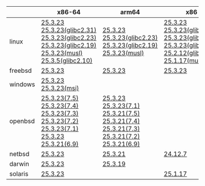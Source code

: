 ||x86-64|arm64|x86|ppc64le|armv7|armel|
| --- | --- | --- | --- | --- | --- | --- |
|linux|[25.3.23](https://github.com/roswell/sbcl_head/releases/download/25.3.23/sbcl-25.3.23-x86-64-linux-binary.tar.bz2)<br />[25.3.23(glibc2.31)](https://github.com/roswell/sbcl_head/releases/download/25.3.23/sbcl-25.3.23-x86-64-linux-glibc2.31-binary.tar.bz2)<br />[25.3.23(glibc2.23)](https://github.com/roswell/sbcl_head/releases/download/25.3.23/sbcl-25.3.23-x86-64-linux-glibc2.23-binary.tar.bz2)<br />[25.3.23(glibc2.19)](https://github.com/roswell/sbcl_head/releases/download/25.3.23/sbcl-25.3.23-x86-64-linux-glibc2.19-binary.tar.bz2)<br />[25.3.23(musl)](https://github.com/roswell/sbcl_head/releases/download/25.3.23/sbcl-25.3.23-x86-64-linux-musl-binary.tar.bz2)<br />[25.3.5(glibc2.10)](https://github.com/roswell/sbcl_head/releases/download/25.3.5/sbcl-25.3.5-x86-64-linux-glibc2.10-binary.tar.bz2)<br />|[25.3.23](https://github.com/roswell/sbcl_head/releases/download/25.3.23/sbcl-25.3.23-arm64-linux-binary.tar.bz2)<br />[25.3.23(glibc2.23)](https://github.com/roswell/sbcl_head/releases/download/25.3.23/sbcl-25.3.23-arm64-linux-glibc2.23-binary.tar.bz2)<br />[25.3.23(glibc2.19)](https://github.com/roswell/sbcl_head/releases/download/25.3.23/sbcl-25.3.23-arm64-linux-glibc2.19-binary.tar.bz2)<br />[25.3.23(musl)](https://github.com/roswell/sbcl_head/releases/download/25.3.23/sbcl-25.3.23-arm64-linux-musl-binary.tar.bz2)<br />|[25.3.23](https://github.com/roswell/sbcl_head/releases/download/25.3.23/sbcl-25.3.23-x86-linux-binary.tar.bz2)<br />[25.3.23(glibc2.31)](https://github.com/roswell/sbcl_head/releases/download/25.3.23/sbcl-25.3.23-x86-linux-glibc2.31-binary.tar.bz2)<br />[25.3.23(glibc2.23)](https://github.com/roswell/sbcl_head/releases/download/25.3.23/sbcl-25.3.23-x86-linux-glibc2.23-binary.tar.bz2)<br />[25.3.23(glibc2.19)](https://github.com/roswell/sbcl_head/releases/download/25.3.23/sbcl-25.3.23-x86-linux-glibc2.19-binary.tar.bz2)<br />[25.2.12(glibc2.10)](https://github.com/roswell/sbcl_head/releases/download/25.2.12/sbcl-25.2.12-x86-linux-glibc2.10-binary.tar.bz2)<br />[25.1.17(musl)](https://github.com/roswell/sbcl_head/releases/download/25.1.17/sbcl-25.1.17-x86-linux-musl-binary.tar.bz2)<br />|[25.3.23](https://github.com/roswell/sbcl_head/releases/download/25.3.23/sbcl-25.3.23-ppc64le-linux-binary.tar.bz2)<br />[25.3.23(glibc2.23)](https://github.com/roswell/sbcl_head/releases/download/25.3.23/sbcl-25.3.23-ppc64le-linux-glibc2.23-binary.tar.bz2)<br />[25.3.23(glibc2.19)](https://github.com/roswell/sbcl_head/releases/download/25.3.23/sbcl-25.3.23-ppc64le-linux-glibc2.19-binary.tar.bz2)<br />|[25.3.21](https://github.com/roswell/sbcl_head/releases/download/25.3.21/sbcl-25.3.21-armv7-linux-binary.tar.bz2)<br />|[25.1.17](https://github.com/roswell/sbcl_head/releases/download/25.1.17/sbcl-25.1.17-armel-linux-binary.tar.bz2)<br />|
|freebsd|[25.3.23](https://github.com/roswell/sbcl_head/releases/download/25.3.23/sbcl-25.3.23-x86-64-freebsd-binary.tar.bz2)<br />|[25.3.23](https://github.com/roswell/sbcl_head/releases/download/25.3.23/sbcl-25.3.23-arm64-freebsd-binary.tar.bz2)<br />|[25.3.23](https://github.com/roswell/sbcl_head/releases/download/25.3.23/sbcl-25.3.23-x86-freebsd-binary.tar.bz2)<br />||||
|windows|[25.3.23](https://github.com/roswell/sbcl_head/releases/download/25.3.23/sbcl-25.3.23-x86-64-windows-binary.tar.bz2)<br />[25.3.23(msi)](https://github.com/roswell/sbcl_head/releases/download/25.3.23/sbcl-25.3.23-x86-64-windows-binary.msi)<br />||||||
|openbsd|[25.3.23(7.5)](https://github.com/roswell/sbcl_head/releases/download/25.3.23/sbcl-25.3.23-x86-64-openbsd-7.5-binary.tar.bz2)<br />[25.3.23(7.4)](https://github.com/roswell/sbcl_head/releases/download/25.3.23/sbcl-25.3.23-x86-64-openbsd-7.4-binary.tar.bz2)<br />[25.3.23(7.3)](https://github.com/roswell/sbcl_head/releases/download/25.3.23/sbcl-25.3.23-x86-64-openbsd-7.3-binary.tar.bz2)<br />[25.3.23(7.2)](https://github.com/roswell/sbcl_head/releases/download/25.3.23/sbcl-25.3.23-x86-64-openbsd-7.2-binary.tar.bz2)<br />[25.3.23(7.1)](https://github.com/roswell/sbcl_head/releases/download/25.3.23/sbcl-25.3.23-x86-64-openbsd-7.1-binary.tar.bz2)<br />[25.3.23](https://github.com/roswell/sbcl_head/releases/download/25.3.23/sbcl-25.3.23-x86-64-openbsd-binary.tar.bz2)<br />[25.3.21(6.9)](https://github.com/roswell/sbcl_head/releases/download/25.3.21/sbcl-25.3.21-x86-64-openbsd-6.9-binary.tar.bz2)<br />|[25.3.23](https://github.com/roswell/sbcl_head/releases/download/25.3.23/sbcl-25.3.23-arm64-openbsd-binary.tar.bz2)<br />[25.3.23(7.1)](https://github.com/roswell/sbcl_head/releases/download/25.3.23/sbcl-25.3.23-arm64-openbsd-7.1-binary.tar.bz2)<br />[25.3.21(7.5)](https://github.com/roswell/sbcl_head/releases/download/25.3.21/sbcl-25.3.21-arm64-openbsd-7.5-binary.tar.bz2)<br />[25.3.21(7.4)](https://github.com/roswell/sbcl_head/releases/download/25.3.21/sbcl-25.3.21-arm64-openbsd-7.4-binary.tar.bz2)<br />[25.3.21(7.3)](https://github.com/roswell/sbcl_head/releases/download/25.3.21/sbcl-25.3.21-arm64-openbsd-7.3-binary.tar.bz2)<br />[25.3.21(7.2)](https://github.com/roswell/sbcl_head/releases/download/25.3.21/sbcl-25.3.21-arm64-openbsd-7.2-binary.tar.bz2)<br />[25.3.21(6.9)](https://github.com/roswell/sbcl_head/releases/download/25.3.21/sbcl-25.3.21-arm64-openbsd-6.9-binary.tar.bz2)<br />|||||
|netbsd|[25.3.23](https://github.com/roswell/sbcl_head/releases/download/25.3.23/sbcl-25.3.23-x86-64-netbsd-binary.tar.bz2)<br />|[25.3.21](https://github.com/roswell/sbcl_head/releases/download/25.3.21/sbcl-25.3.21-arm64-netbsd-binary.tar.bz2)<br />|[24.12.7](https://github.com/roswell/sbcl_head/releases/download/24.12.7/sbcl-24.12.7-x86-netbsd-binary.tar.bz2)<br />||||
|darwin|[25.3.23](https://github.com/roswell/sbcl_head/releases/download/25.3.23/sbcl-25.3.23-x86-64-darwin-binary.tar.bz2)<br />|[25.3.19](https://github.com/roswell/sbcl_head/releases/download/25.3.19/sbcl-25.3.19-arm64-darwin-binary.tar.bz2)<br />|||||
|solaris|[25.3.23](https://github.com/roswell/sbcl_head/releases/download/25.3.23/sbcl-25.3.23-x86-64-solaris-binary.tar.bz2)<br />||[25.1.17](https://github.com/roswell/sbcl_head/releases/download/25.1.17/sbcl-25.1.17-x86-solaris-binary.tar.bz2)<br />||||
